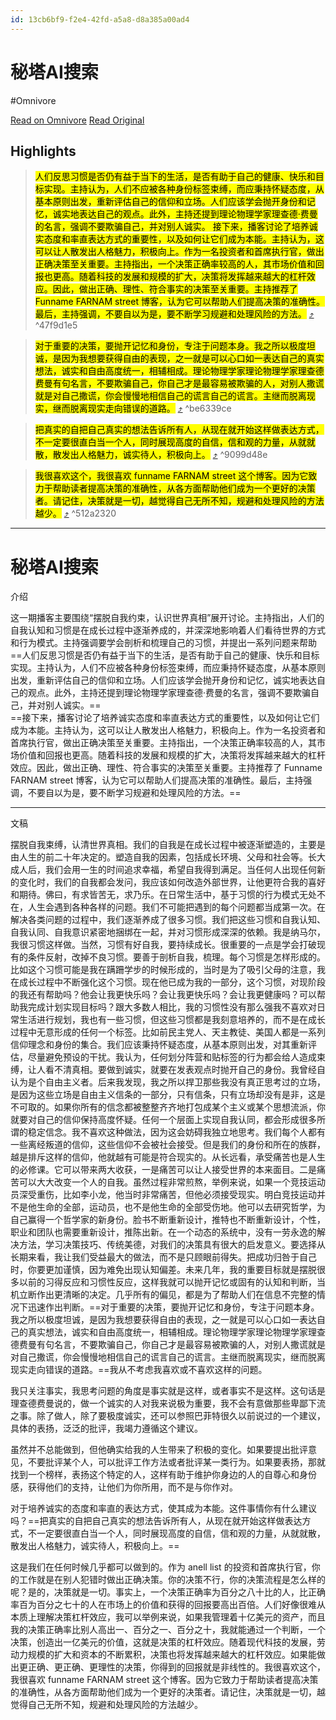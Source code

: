 ```yaml
---
id: 13cb6bf9-f2e4-42fd-a5a8-d8a385a00ad4
---
```


# 秘塔AI搜索
#Omnivore

[Read on Omnivore](https://omnivore.app/me/ai-1903ab57d29)
[Read Original](https://metaso.cn/search/8492465588219637760?q=%25E5%2593%2588%25E4%25BD%259B%25E5%2586%25B3%25E7%25AD%2596%25E8%25AF%25BE)

## Highlights

> <mark class="hltr-yellow">人们反思习惯是否仍有益于当下的生活，是否有助于自己的健康、快乐和目标实现。主持认为，人们不应被各种身份标签束缚，而应秉持怀疑态度，从基本原则出发，重新评估自己的信仰和立场。人们应该学会抛开身份和记忆，诚实地表达自己的观点。此外，主持还提到理论物理学家理查德·费曼的名言，强调不要欺骗自己，并对别人诚实。  </mark>
><mark class="hltr-yellow"> 接下来，播客讨论了培养诚实态度和率直表达方式的重要性，以及如何让它们成为本能。主持认为，这可以让人散发出人格魅力，积极向上。作为一名投资者和首席执行官，做出正确决策至关重要。主持指出，一个决策正确率较高的人，其市场价值和回报也更高。随着科技的发展和规模的扩大，决策将发挥越来越大的杠杆效应。因此，做出正确、理性、符合事实的决策至关重要。主持推荐了 Funname FARNAM street 博客，认为它可以帮助人们提高决策的准确性。最后，主持强调，不要自以为是，要不断学习规避和处理风险的方法。</mark> [⤴️](https://omnivore.app/me/ai-1903ab57d29#47f9d1e5-17cb-40f5-8796-84344820efbd)  ^47f9d1e5

> <mark class="hltr-yellow">对于重要的决策，要抛开记忆和身份，专注于问题本身。我之所以极度坦诚，是因为我想要获得自由的表现，之一就是可以心口如一表达自己的真实想法，诚实和自由高度统一，相辅相成。理论物理学家理论物理学家理查德费曼有句名言，不要欺骗自己，你自己才是最容易被欺骗的人，对别人撒谎就是对自己撒谎，你会慢慢地相信自己的谎言自己的谎言。主继而脱离现实，继而脱离现实走向错误的道路。</mark> [⤴️](https://omnivore.app/me/ai-1903ab57d29#be6339ce-c75b-40e5-8823-36c5284680ec)  ^be6339ce

> <mark class="hltr-yellow">把真实的自把自己真实的想法告诉所有人，从现在就开始这样做表达方式，不一定要很直白当一个人，同时展现高度的自信，信和观的力量，从就就散，散发出人格魅力，诚实待人，积极向上。</mark> [⤴️](https://omnivore.app/me/ai-1903ab57d29#9099d48e-ce14-4164-b11f-cf6186f73c3e)  ^9099d48e

> <mark class="hltr-yellow">我很喜欢这个，我很喜欢 funname FARNAM street 这个博客。因为它致力于帮助读者提高决策的准确性，从各方面帮助他们成为一个更好的决策者。请记住，决策就是一切，越觉得自己无所不知，规避和处理风险的方法越少。</mark> [⤴️](https://omnivore.app/me/ai-1903ab57d29#512a2320-2221-4907-bc88-61b81d86454f)  ^512a2320


---
# 秘塔AI搜索

介绍

这一期播客主要围绕“摆脱自我约束，认识世界真相”展开讨论。主持指出，人们的自我认知和习惯是在成长过程中逐渐养成的，并深深地影响着人们看待世界的方式和行为模式。主持强调要学会剖析和梳理自己的习惯，并提出一系列问题来帮助==人们反思习惯是否仍有益于当下的生活，是否有助于自己的健康、快乐和目标实现。主持认为，人们不应被各种身份标签束缚，而应秉持怀疑态度，从基本原则出发，重新评估自己的信仰和立场。人们应该学会抛开身份和记忆，诚实地表达自己的观点。此外，主持还提到理论物理学家理查德·费曼的名言，强调不要欺骗自己，并对别人诚实。==  
==接下来，播客讨论了培养诚实态度和率直表达方式的重要性，以及如何让它们成为本能。主持认为，这可以让人散发出人格魅力，积极向上。作为一名投资者和首席执行官，做出正确决策至关重要。主持指出，一个决策正确率较高的人，其市场价值和回报也更高。随着科技的发展和规模的扩大，决策将发挥越来越大的杠杆效应。因此，做出正确、理性、符合事实的决策至关重要。主持推荐了 Funname FARNAM street 博客，认为它可以帮助人们提高决策的准确性。最后，主持强调，不要自以为是，要不断学习规避和处理风险的方法。==

---

文稿

摆脱自我束缚，认清世界真相。我们的自我是在成长过程中被逐渐塑造的，主要是由人生的前二十年决定的。塑造自我的因素，包括成长环境、父母和社会等。长大成人后，我们会用一生的时间追求幸福，希望自我得到满足。当任何人出现任何新的变化时，我们的自我都会发问，我应该如何改造外部世界，让他更符合我的喜好和期待。佛曰，有求皆苦无，求乃乐。在日常生活中，基于习惯的行为模式无处不在，人生会遇到各种各样的问题。我们不可能把遇到的每个问题都当成第一次。在解决各类问题的过程中，我们逐渐养成了很多习惯。我们把这些习惯和自我认知、自我认同、自我意识紧密地捆绑在一起，并对习惯形成深深的依赖。我是纳马尔，我很习惯这样做。当然，习惯有好自我，要持续成长。很重要的一点是学会打破现有的条件反射，改掉不良习惯。要善于剖析自我，梳理。每个习惯是怎样形成的。比如这个习惯可能是我在蹒跚学步的时候形成的，当时是为了吸引父母的注意，我在成长过程中不断强化这个习惯。现在他已成为我的一部分，这个习惯，对现阶段的我还有帮助吗？他会让我更快乐吗？会让我更快乐吗？会让我更健康吗？可以帮助我完成计划实现目标吗？跟大多数人相比，我的习惯性没有那么强我不喜欢对日常生活进行规划，我也有一些习惯，但这些习惯都是我刻意培养的，而不是在成长过程中无意形成的任何一个标签。比如前民主党人、天主教徒、美国人都是一系列信仰理念和身份的集合。我们应该秉持怀疑态度，从基本原则出发，对其重新评估，尽量避免预设的干扰。我认为，任何划分阵营和贴标签的行为都会给人造成束缚，让人看不清真相。要做到诚实，就要在发表观点时抛开自己的身份。我曾经自认为是个自由主义者。后来我发现，我之所以捍卫那些我没有真正思考过的立场，是因为这些立场是自由主义信条的一部分，只有信条，只有立场却没有是非，这是不可取的。如果你所有的信念都被整整齐齐地打包成某个主义或某个思想流派，你就要对自己的信仰保持高度怀疑。任何一个层面上实现自我认同，都会形成很多所谓的稳定信念。我不喜欢这种做法，因为这会妨碍我独立地思考。我们每个人都有一些离经叛道的信仰，这些信仰不会被社会接受。但是我们的身份和所在的族群，越是排斥这样的信仰，他就越有可能是符合现实的。从长远看，承受痛苦也是人生的必修课。它可以带来两大收获，一是痛苦可以让人接受世界的本来面目。二是痛苦可以大大改变一个人的自我。虽然过程非常煎熬，举例来说，如果一个竞技运动员深受重伤，比如李小龙，他当时非常痛苦，但他必须接受现实。明白竞技运动并不是他生命的全部，运动员，也不是他生命的全部受伤地。他可以去研究哲学，为自己赢得一个哲学家的新身份。脸书不断重新设计，推特也不断重新设计，个性，职业和团队也需要重新设计，推陈出新。在一个动态的系统中，没有一劳永逸的解决方法，学习决策技巧、传统美德，对我们的决策具有很大的启发意义。要选择从长期来看，我让我们受益最大的做法，而不是只顾眼前得失。把成功归咎于自己时，你要更加谨慎，因为难免出现认知偏差。未来几年，我的重要目标就是摆脱很多以前的习得反应和习惯性反应，这样我就可以抛开记忆或固有的认知和判断，当机立断作出更清晰的决定。几乎所有的偏见，都是为了帮助人们在信息不完整的情况下迅速作出判断。==对于重要的决策，要抛开记忆和身份，专注于问题本身。我之所以极度坦诚，是因为我想要获得自由的表现，之一就是可以心口如一表达自己的真实想法，诚实和自由高度统一，相辅相成。理论物理学家理论物理学家理查德费曼有句名言，不要欺骗自己，你自己才是最容易被欺骗的人，对别人撒谎就是对自己撒谎，你会慢慢地相信自己的谎言自己的谎言。主继而脱离现实，继而脱离现实走向错误的道路。==我从不考虑我喜欢或不喜欢这样的问题。

我只关注事实，我思考问题的角度是事实就是这样，或者事实不是这样。这句话是理查德费曼说的，做一个诚实的人对我来说极为重要，我不会有意做那些卑鄙下流之事。除了做人，除了要极度诚实，还可以参照巴菲特很久以前说过的一个建议，具体的表扬，泛泛的批评，我竭力遵循这个建议。

虽然并不总能做到，但他确实给我的人生带来了积极的变化。如果要提出批评意见，不要批评某个人，可以批评工作方法或者批评某一类行为。如果要表扬，那就找到一个榜样，表扬这个特定的人，这样有助于维护你身边的人的自尊心和身份感，获得他们的支持，让他们为你所用，而不是与你作对。

对于培养诚实的态度和率直的表达方式，使其成为本能。这件事情你有什么建议吗？==把真实的自把自己真实的想法告诉所有人，从现在就开始这样做表达方式，不一定要很直白当一个人，同时展现高度的自信，信和观的力量，从就就散，散发出人格魅力，诚实待人，积极向上。==

这是我们在任何时候几乎都可以做到的。作为 anell list 的投资和首席执行官，你的工作就是在别人犯错时做出正确决策。你的决策不行，你的决策流程是怎么样的呢？是的，决策就是一切。事实上，一个决策正确率为百分之八十比的人，比正确率百为百分之七十的人在市场上的价值和获得的回报要高出百倍。人们好像很难从本质上理解决策杠杆效应，我可以举例来说，如果我管理着十亿美元的资产，而且我的决策正确率比别人高出一、百分之一、百分之十，我就能通过一个判断，一个决策，创造出一亿美元的价值，这就是决策的杠杆效应。随着现代科技的发展，劳动力规模的扩大和资本的不断累积，决策也将发挥越来越大的杠杆效应。如果能做出更正确、更正确、更理性的决策，你得到的回报就是非线性的。我很喜欢这个，我很喜欢 funname FARNAM street 这个博客。因为它致力于帮助读者提高决策的准确性，从各方面帮助他们成为一个更好的决策者。请记住，决策就是一切，越觉得自己无所不知，规避和处理风险的方法越少。

